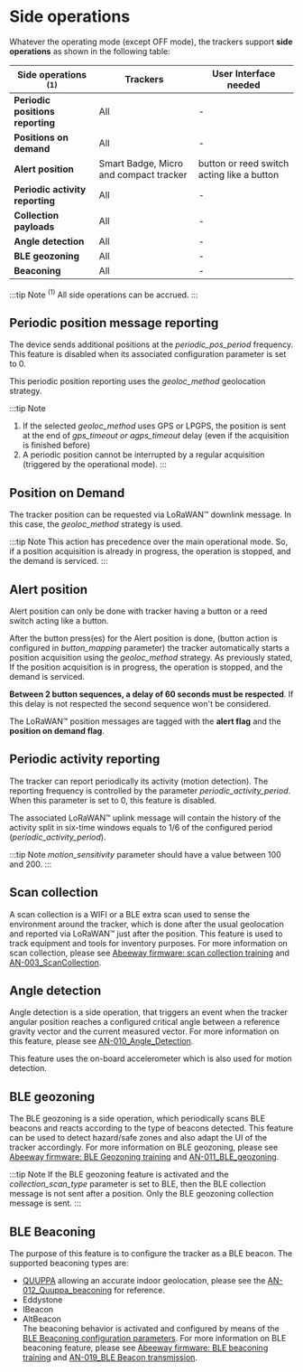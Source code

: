 # Side operations

Whatever the operating mode (except OFF mode), the trackers support **side operations** as shown in the following table:

|Side operations <sup>(1)</sup>    |Trackers|User Interface needed|
|----------------------|-----------------|-------------------------|
|**Periodic positions reporting**  |All              |          -              |
|**Positions on demand**           |All              |          -              |
|**Alert position**                |Smart Badge, Micro and compact tracker     |button or reed switch acting like a button|
|**Periodic activity reporting**   |All              |          -              |
|**Collection payloads**           |All              |          -              |
|**Angle detection**               |All              |          -              |
|**BLE geozoning**                 |All              |          -              |
|**Beaconing**                     |All              |          -              |


:::tip Note
<sup>(1)</sup> All side operations can be accrued.
:::

## Periodic position message reporting

The device sends additional positions at the *periodic_pos_period* frequency. This feature is disabled when its associated configuration parameter is set to 0.

This periodic position reporting uses the *geoloc_method* geolocation strategy.

:::tip Note
1.  If the selected *geoloc_method* uses GPS or LPGPS, the position is sent at the end of *gps_timeout or agps_timeout* delay (even if the acquisition is finished before)
2.  A periodic position cannot be interrupted by a regular acquisition (triggered by the operational mode).
:::

## Position on Demand

The tracker position can be requested via LoRaWAN™ downlink message. In this case, the *geoloc_method* strategy is used.

:::tip Note
This action has precedence over the main operational mode. So, if a position acquisition is already in progress, the operation is stopped, and the demand is serviced.
:::

## Alert position

Alert position can only be done with tracker having a button or a reed switch acting like a button.

After the button press(es) for the Alert position is done, (button action is configured in *button_mapping* parameter) the tracker automatically starts a position acquisition using the *geoloc_method* strategy. As previously stated, If the position acquisition is in progress, the operation is stopped, and the demand is serviced.

**Between 2 button sequences, a delay of 60 seconds must be respected**. If this delay is not respected the second sequence won't be considered.

The LoRaWAN™ position messages are tagged with the **alert flag** and the **position on demand flag**.

## Periodic activity reporting

The tracker can report periodically its activity (motion detection). The reporting frequency is controlled by the parameter
*periodic_activity_period*. When this parameter is set to 0, this feature is disabled.

The associated LoRaWAN™ uplink message will contain the history of the activity split in six-time windows equals to 1/6 of the configured period (*periodic_activity_period*).

:::tip Note
*motion_sensitivity* parameter should have a value between 100 and 200.
:::

## Scan collection

A scan collection is a WIFI or a BLE extra scan used to sense the environment around the tracker, which is done after the usual geolocation and reported via LoRaWAN&trade; just after the position. This feature is used to track equipment and tools for inventory purposes. For more information on scan collection, please see [Abeeway firmware: scan collection training](/D-Reference/DocLibrary_R/AbeewayTrackers_R.html#abeeway-firmware-trainings) and [AN-003_ScanCollection](/D-Reference/DocLibrary_R/AbeewayTrackers_R.html#application-notes).

## Angle detection

Angle detection is a side operation, that triggers an event when the tracker angular position reaches a configured critical angle between a reference gravity vector and the current measured vector. For more information on this feature, please see [AN-010_Angle_Detection](/D-Reference/DocLibrary_R/AbeewayTrackers_R.html#application-notes).

This feature uses the on-board accelerometer which is also used for motion detection.

## BLE geozoning

The BLE geozoning is a side operation, which periodically scans BLE beacons and reacts according to the type of beacons detected. This feature can be used to detect hazard/safe zones and also adapt the UI of the tracker accordingly. For more information on BLE geozoning, please see [Abeeway firmware: BLE Geozoning training](/D-Reference/DocLibrary_R/AbeewayTrackers_R.html#abeeway-firmware-trainings) and [AN-011_BLE_geozoning](/D-Reference/DocLibrary_R/AbeewayTrackers_R.html#application-notes).

:::tip Note
If the BLE geozoning feature is activated and the *collection_scan_type* parameter is set to BLE, then the BLE collection message is not sent after a position. Only the BLE geozoning collection message is sent.
:::

## BLE Beaconing

The purpose of this feature is to configure the tracker as a BLE beacon. The supported beaconing types are:
-   [QUUPPA](https://www.quuppa.com/) allowing an accurate indoor geolocation, please see the [AN-012_Quuppa_beaconing](../../../../documentation-library/AbeewayTrackers_R.md#application-notes) for reference.
-   Eddystone
-   IBeacon
-   AltBeacon <br/>
The beaconing behavior is activated and configured by means of the [BLE Beaconing configuration parameters](../../Parameters-default-configuration/firmware-parameters.md#ble-beaconing-parameters). For more information on BLE beaconing feature, please see [Abeeway firmware: BLE beaconing training](/D-Reference/DocLibrary_R/AbeewayTrackers_R.html#abeeway-firmware-trainings) and [AN-019_BLE Beacon transmission](/D-Reference/DocLibrary_R/AbeewayTrackers_R.html#application-notes).
